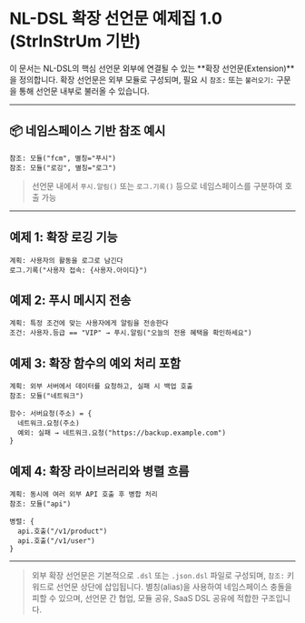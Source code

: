 # NL-DSL 확장 선언문 예제집 1.0 (StrInStrUm 기반)

이 문서는 NL-DSL의 핵심 선언문 외부에 연결될 수 있는 \*\*확장 선언문(Extension)\*\*을 정의합니다.
확장 선언문은 외부 모듈로 구성되며, 필요 시 `참조:` 또는 `불러오기:` 구문을 통해 선언문 내부로 불러올 수 있습니다.

---

## 📦 네임스페이스 기반 참조 예시

```
참조: 모듈("fcm", 별칭="푸시")
참조: 모듈("로깅", 별칭="로그")
```

> 선언문 내에서 `푸시.알림()` 또는 `로그.기록()` 등으로 네임스페이스를 구분하여 호출 가능

---

## 예제 1: 확장 로깅 기능

```
계획: 사용자의 활동을 로그로 남긴다
로그.기록("사용자 접속: {사용자.아이디}")
```

## 예제 2: 푸시 메시지 전송

```
계획: 특정 조건에 맞는 사용자에게 알림을 전송한다
조건: 사용자.등급 == "VIP" → 푸시.알림("오늘의 전용 혜택을 확인하세요")
```

## 예제 3: 확장 함수의 예외 처리 포함

```
계획: 외부 서버에서 데이터를 요청하고, 실패 시 백업 호출
참조: 모듈("네트워크")

함수: 서버요청(주소) = {
  네트워크.요청(주소)
  예외: 실패 → 네트워크.요청("https://backup.example.com")
}
```

## 예제 4: 확장 라이브러리와 병렬 흐름

```
계획: 동시에 여러 외부 API 호출 후 병합 처리
참조: 모듈("api")

병렬: {
  api.호출("/v1/product")
  api.호출("/v1/user")
}
```

---

> 외부 확장 선언문은 기본적으로 `.dsl` 또는 `.json.dsl` 파일로 구성되며, `참조:` 키워드로 선언문 상단에 삽입됩니다.
> 별칭(alias)을 사용하여 네임스페이스 충돌을 피할 수 있으며, 선언문 간 협업, 모듈 공유, SaaS DSL 공유에 적합한 구조입니다.
